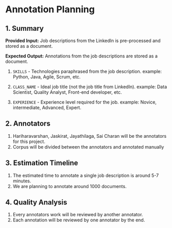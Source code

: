 # Annotation Planning

## 1. Summary

**Provided Input:** Job descriptions from the LinkedIn is pre-processed and stored as a document.

**Expected Output:** Annotations from the job descriptions are stored as a document.

1) `SKILLS` - Technologies paraphrased from the job description. example: Python, Java, Agile, Scrum, etc.

2) `CLASS_NAME`  - Ideal job title (not the job title from LinkedIn). example: Data Scientist, Quality Analyst, Front-end developer, etc.

3) `EXPERIENCE` - Experience level required for the job. example: Novice, intermediate, Advanced, Expert.

## 2. Annotators

1. Hariharavarshan, Jaskirat, Jayathilaga, Sai Charan will be the annotators for this project. 
2. Corpus will be divided between the annotators and annotated manually 

## 3. Estimation Timeline

1. The estimated time to annotate a single job description is around 5-7 minutes.
2. We are planning to annotate around 1000 documents. 

## 4. Quality Analysis

1. Every annotators work will be reviewed by another annotator.
2. Each annotation will be reviewed by one annotator by the end.